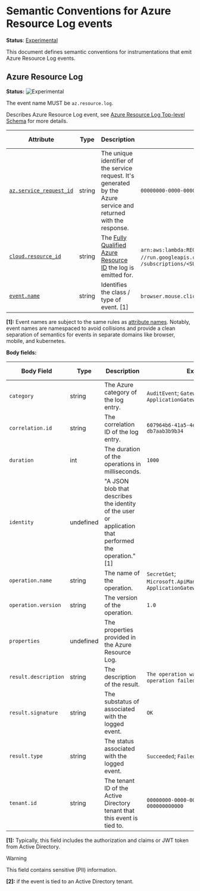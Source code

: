 # Semantic Conventions for Azure Resource Log events

**Status**: [Experimental][DocumentStatus]

This document defines semantic conventions for instrumentations that emit Azure
Resource Log events.

## Azure Resource Log

<!-- semconv az.resource.log -->
<!-- NOTE: THIS TEXT IS AUTOGENERATED. DO NOT EDIT BY HAND. -->
<!-- see templates/registry/markdown/snippet.md.j2 -->
<!-- prettier-ignore-start -->
<!-- markdownlint-capture -->
<!-- markdownlint-disable -->

**Status:** ![Experimental](https://img.shields.io/badge/-experimental-blue)

The event name MUST be `az.resource.log`.

Describes Azure Resource Log event, see [Azure Resource Log Top-level Schema](https://learn.microsoft.com/azure/azure-monitor/essentials/resource-logs-schema#top-level-common-schema) for more details.

| Attribute  | Type | Description  | Examples  | [Requirement Level](https://opentelemetry.io/docs/specs/semconv/general/attribute-requirement-level/) | Stability |
|---|---|---|---|---|---|
| [`az.service_request_id`](/docs/attributes-registry/azure.md) | string | The unique identifier of the service request. It's generated by the Azure service and returned with the response. | `00000000-0000-0000-0000-000000000000` | `Recommended` | ![Experimental](https://img.shields.io/badge/-experimental-blue) |
| [`cloud.resource_id`](/docs/attributes-registry/cloud.md) | string | The [Fully Qualified Azure Resource ID](https://docs.microsoft.com/rest/api/resources/resources/get-by-id) the log is emitted for. | `arn:aws:lambda:REGION:ACCOUNT_ID:function:my-function`; `//run.googleapis.com/projects/PROJECT_ID/locations/LOCATION_ID/services/SERVICE_ID`; `/subscriptions/<SUBSCRIPTION_GUID>/resourceGroups/<RG>/providers/Microsoft.Web/sites/<FUNCAPP>/functions/<FUNC>` | `Recommended` | ![Experimental](https://img.shields.io/badge/-experimental-blue) |
| [`event.name`](/docs/attributes-registry/event.md) | string | Identifies the class / type of event. [1] | `browser.mouse.click`; `device.app.lifecycle` | `Recommended` | ![Experimental](https://img.shields.io/badge/-experimental-blue) |

**[1]:** Event names are subject to the same rules as [attribute names](/docs/general/attribute-naming.md). Notably, event names are namespaced to avoid collisions and provide a clean separation of semantics for events in separate domains like browser, mobile, and kubernetes.

**Body fields:**

| Body Field  | Type | Description  | Examples  | [Requirement Level](https://opentelemetry.io/docs/specs/semconv/general/attribute-requirement-level/) | Stability |
|---|---|---|---|---|---|
| `category` | string | The Azure category of the log entry. | `AuditEvent`; `GatewayLogs`; `ApplicationGatewayAccessLog` | `Recommended` | ![Experimental](https://img.shields.io/badge/-experimental-blue) |
| `correlation.id` | string | The correlation ID of the log entry. | `607964b6-41a5-4e24-a5db-db7aab3b9b34` | `Recommended` | ![Experimental](https://img.shields.io/badge/-experimental-blue) |
| `duration` | int | The duration of the operations in milliseconds. | `1000` | `Recommended` | ![Experimental](https://img.shields.io/badge/-experimental-blue) |
| `identity` | undefined | "A JSON blob that describes the identity of the user or application that performed the operation." [1] |  | `Opt-In` | ![Experimental](https://img.shields.io/badge/-experimental-blue) |
| `operation.name` | string | The name of the operation. | `SecretGet`; `Microsoft.ApiManagement/GatewayLogs`; `ApplicationGatewayAccess` | `Recommended` | ![Experimental](https://img.shields.io/badge/-experimental-blue) |
| `operation.version` | string | The version of the operation. | `1.0` | `Recommended` | ![Experimental](https://img.shields.io/badge/-experimental-blue) |
| `properties` | undefined | The properties provided in the Azure Resource Log. |  | `Recommended` | ![Experimental](https://img.shields.io/badge/-experimental-blue) |
| `result.description` | string | The description of the result. | `The operation was successful`; `The operation failed` | `Recommended` | ![Experimental](https://img.shields.io/badge/-experimental-blue) |
| `result.signature` | string | The substatus of associated with the logged event. | `OK` | `Recommended` | ![Experimental](https://img.shields.io/badge/-experimental-blue) |
| `result.type` | string | The status associated with the logged event. | `Succeeded`; `Failed`; `Started` | `Recommended` | ![Experimental](https://img.shields.io/badge/-experimental-blue) |
| `tenant.id` | string | The tenant ID of the Active Directory tenant that this event is tied to. | `00000000-0000-0000-0000-000000000000` | `Conditionally Required` [2] | ![Experimental](https://img.shields.io/badge/-experimental-blue) |

**[1]:** Typically, this field includes the authorization and claims or JWT token from Active Directory.

> [!Warning]
> This field contains sensitive (PII) information.

**[2]:** if the event is tied to an Active Directory tenant.


<!-- markdownlint-restore -->
<!-- prettier-ignore-end -->
<!-- END AUTOGENERATED TEXT -->
<!-- endsemconv -->

[DocumentStatus]: https://opentelemetry.io/docs/specs/otel/document-status
